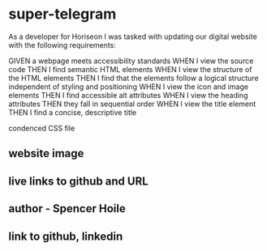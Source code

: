 # super-telegram
As a developer for Horiseon I was tasked with updating our digital website with the following requirements:

GIVEN a webpage meets accessibility standards
WHEN I view the source code
THEN I find semantic HTML elements
WHEN I view the structure of the HTML elements
THEN I find that the elements follow a logical structure independent of styling and positioning
WHEN I view the icon and image elements
THEN I find accessible alt attributes
WHEN I view the heading attributes
THEN they fall in sequential order
WHEN I view the title element
THEN I find a concise, descriptive title


condenced CSS file

## website image 
<!-- image link -->

## live links to github and URL

## author - Spencer Hoile
## link to github, linkedin